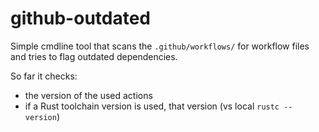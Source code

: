 # github-outdated

Simple cmdline tool that scans the `.github/workflows/` for workflow files and tries to flag
outdated dependencies.

So far it checks:

- the version of the used actions
- if a Rust toolchain version is used, that version (vs local `rustc --version`)
